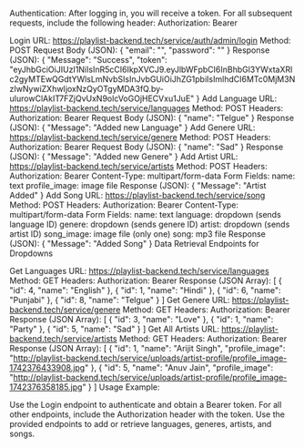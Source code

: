 Authentication: After logging in, you will receive a token. For all subsequent requests, include the following header: Authorization: Bearer <token>

Login URL: https://playlist-backend.tech/service/auth/admin/login Method: POST Request Body (JSON): { "email": "", "password": "" } Response (JSON): { "Message": "Success", "token": "eyJhbGciOiJIUzI1NiIsInR5cCI6IkpXVCJ9.eyJlbWFpbCI6InBhbGl3YWxtaXRlc2gyMTEwQGdtYWlsLmNvbSIsInJvbGUiOiJhZG1pbiIsImlhdCI6MTc0MjM3NzIwNywiZXhwIjoxNzQyOTgyMDA3fQ.by-uIurowClAkIT7FZjQvUxN9olcVoGOjHECVxu1JuE" }
Add Language URL: https://playlist-backend.tech/service/languages Method: POST Headers: Authorization: Bearer <token> Request Body (JSON): { "name": "Telgue" } Response (JSON): { "Message": "Added new Language" }
Add Genere URL: https://playlist-backend.tech/service/genere Method: POST Headers: Authorization: Bearer <token> Request Body (JSON): { "name": "Sad" } Response (JSON): { "Message": "Added new Genere" }
Add Artist URL: https://playlist-backend.tech/service/artists Method: POST Headers: Authorization: Bearer <token> Content-Type: multipart/form-data Form Fields:
name: text
profile_image: image file Response (JSON): { "Message": "Artist Added" }
Add Song URL: https://playlist-backend.tech/service/song Method: POST Headers: Authorization: Bearer <token> Content-Type: multipart/form-data Form Fields:
name: text
language: dropdown (sends language ID)
genere: dropdown (sends genere ID)
artist: dropdown (sends artist ID)
song_image: image file (only one)
song: mp3 file Response (JSON): { "Message": "Added Song" }
Data Retrieval Endpoints for Dropdowns

Get Languages URL: https://playlist-backend.tech/service/languages Method: GET Headers: Authorization: Bearer <token> Response (JSON Array): [ { "id": 4, "name": "English" }, { "id": 1, "name": "Hindi" }, { "id": 6, "name": "Punjabi" }, { "id": 8, "name": "Telgue" } ]
Get Genere URL: https://playlist-backend.tech/service/genere Method: GET Headers: Authorization: Bearer <token> Response (JSON Array): [ { "id": 3, "name": "Love" }, { "id": 1, "name": "Party" }, { "id": 5, "name": "Sad" } ]
Get All Artists URL: https://playlist-backend.tech/service/artists Method: GET Headers: Authorization: Bearer <token> Response (JSON Array): [ { "id": 1, "name": "Arijit Singh", "profile_image": "http://playlist-backend.tech/service/uploads/artist-profile/profile_image-1742376433908.jpg" }, { "id": 5, "name": "Anuv Jain", "profile_image": "http://playlist-backend.tech/service/uploads/artist-profile/profile_image-1742376358185.jpg" } ]
Usage Example:

Use the Login endpoint to authenticate and obtain a Bearer token.
For all other endpoints, include the Authorization header with the token.
Use the provided endpoints to add or retrieve languages, generes, artists, and songs.